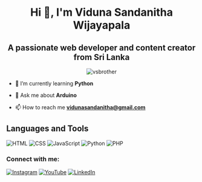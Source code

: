 

<h1 align="center">Hi 👋, I'm Viduna Sandanitha Wijayapala</h1>
<h2 align="center">A passionate web developer and content creator from Sri Lanka</h2>

<p align="center"> <img src="https://komarev.com/ghpvc/?username=vsbrother&label=Profile%20views&color=0e75b6&style=flat" alt="vsbrother" /> </p>

- 🌱 I’m currently learning **Python**

- 💬 Ask me about **Arduino**

- 📫 How to reach me **vidunasandanitha@gmail.com**



<section class="skills">
    <h2>Languages and Tools</h2>
    <div class="icons">
      <img src="https://img.icons8.com/color/96/html-5.png" alt="HTML">
      <img src="https://img.icons8.com/color/96/css3.png" alt="CSS">
      <img src="https://img.icons8.com/color/96/javascript.png" alt="JavaScript">
      <img src="https://img.icons8.com/color/96/python.png" alt="Python">
      <img src="https://img.icons8.com/color/96/php.png" alt="PHP">
    </div>
  </section>
<h3 align="left">Connect with me:</h3>
<p align="left">
<a href="https://instagram.com/__vs_brother__" target="blank"><img src="https://img.icons8.com/color/48/instagram-new.png" alt="Instagram"></a>
<a href="https://www.youtube.com/@vsbrotherlk" target="blank"><img src="https://img.icons8.com/color/48/youtube-play.png" alt="YouTube"></a>
<a href="https://linkedin.com/in/vidunasandanithawijayapala" target="_blank"><img src="https://img.icons8.com/color/48/linkedin.png" alt="LinkedIn">
</p>
